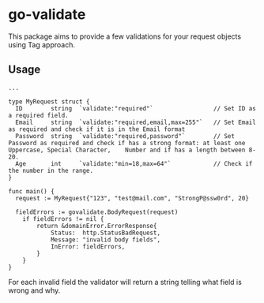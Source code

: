# go-validate

This package aims to provide a few validations for your request objects using Tag approach.

## Usage
```
...

type MyRequest struct {
  ID        string  `validate:"required"`                 // Set ID as a required field.
  Email     string  `validate:"required,email,max=255"`   // Set Email as required and check if it is in the Email format
  Password  string  `validate:"required,password"`        // Set Password as required and check if has a strong format: at least one Uppercase, Special Character,    Number and if has a length between 8-20.
  Age       int     `validate:"min=18,max=64"`            // Check if the number in the range.
}

func main() {
  request := MyRequest{"123", "test@mail.com", "StrongP@ssw0rd", 20}
  
  fieldErrors := govalidate.BodyRequest(request)
	if fieldErrors != nil {
		return &domainError.ErrorResponse{
			Status:  http.StatusBadRequest,
			Message: "invalid body fields",
			InError: fieldErrors,
		}
	}
}
```

For each invalid field the validator will return a string telling what field is wrong and why.
